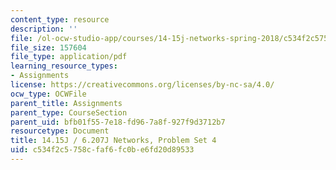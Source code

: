 ```yaml
---
content_type: resource
description: ''
file: /ol-ocw-studio-app/courses/14-15j-networks-spring-2018/c534f2c5758cfaf6fc0be6fd20d89533_MIT14_15JS18_ps4.pdf
file_size: 157604
file_type: application/pdf
learning_resource_types:
- Assignments
license: https://creativecommons.org/licenses/by-nc-sa/4.0/
ocw_type: OCWFile
parent_title: Assignments
parent_type: CourseSection
parent_uid: bfb01f55-7e18-fd96-7a8f-927f9d3712b7
resourcetype: Document
title: 14.15J / 6.207J Networks, Problem Set 4
uid: c534f2c5-758c-faf6-fc0b-e6fd20d89533
---
```

